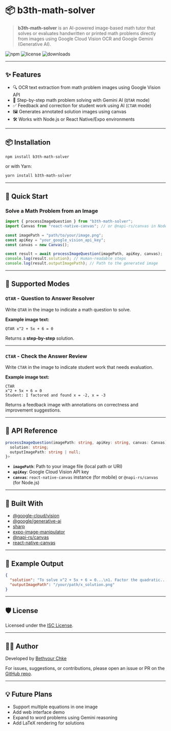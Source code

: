 # 📦 b3th-math-solver

> **b3th-math-solver** is an AI-powered image-based math tutor that solves or evaluates handwritten or printed math problems directly from images using Google Cloud Vision OCR and Google Gemini (Generative AI).

![npm](https://img.shields.io/npm/v/b3th-math-solver)
![license](https://img.shields.io/npm/l/b3th-math-solver)
![downloads](https://img.shields.io/npm/dw/b3th-math-solver)

---

## ✨ Features

- 🔍 OCR text extraction from math problem images using Google Vision API
- 🤖 Step-by-step math problem solving with Gemini AI (`QTAR` mode)
- ✅ Feedback and correction for student work using AI (`CTAR` mode)
- 🖼️ Generates annotated solution images using canvas
- 🛠️ Works with Node.js or React Native/Expo environments

---

## 📦 Installation

```bash
npm install b3th-math-solver
```

or with Yarn:

```bash
yarn install b3th-math-solver
```

---

## 🚀 Quick Start

### Solve a Math Problem from an Image

```ts
import { processImageQuestion } from "b3th-math-solver";
import Canvas from "react-native-canvas"; // or @napi-rs/canvas in Node.js

const imagePath = "path/to/your/image.png";
const apiKey = "your_google_vision_api_key";
const canvas = new Canvas();

const result = await processImageQuestion(imagePath, apiKey, canvas);
console.log(result.solution); // Human-readable steps
console.log(result.outputImagePath); // Path to the generated image
```

---

## 🧠 Supported Modes

### `QTAR` - **Question to Answer Resolver**

Write `QTAR` in the image to indicate a math question to solve.

**Example image text:**

```
QTAR x^2 + 5x + 6 = 0
```

Returns a **step-by-step** solution.

---

### `CTAR` - **Check the Answer Review**

Write `CTAR` in the image to indicate student work that needs evaluation.

**Example image text:**

```
CTAR
x^2 + 5x + 6 = 0
Student: I factored and found x = -2, x = -3
```

Returns a feedback image with annotations on correctness and improvement suggestions.

---

## 🧪 API Reference

```ts
processImageQuestion(imagePath: string, apiKey: string, canvas: Canvas): Promise<{
  solution: string;
  outputImagePath: string | null;
}>
```

- **`imagePath`**: Path to your image file (local path or URI)
- **`apiKey`**: Google Cloud Vision API key
- **`canvas`**: `react-native-canvas` instance (for mobile) or `@napi-rs/canvas` (for Node.js)

---

## 🧰 Built With

- [@google-cloud/vision](https://www.npmjs.com/package/@google-cloud/vision)
- [@google/generative-ai](https://www.npmjs.com/package/@google/generative-ai)
- [sharp](https://www.npmjs.com/package/sharp)
- [expo-image-manipulator](https://docs.expo.dev/versions/latest/sdk/image-manipulator/)
- [@napi-rs/canvas](https://www.npmjs.com/package/@napi-rs/canvas)
- [react-native-canvas](https://www.npmjs.com/package/react-native-canvas)

---

## 📝 Example Output

```json
{
  "solution": "To solve x^2 + 5x + 6 = 0...\n1. Factor the quadratic...\n2. Set each factor equal to 0...\n3. Solve for x.",
  "outputImagePath": "/your/path/x_solution.png"
}
```

---

## 🛡️ License

Licensed under the [ISC License](https://opensource.org/licenses/ISC).

---

## 👨‍💻 Author

Developed by [Bethvour Chke](mailto:bethvourc@gmail.com)

For issues, suggestions, or contributions, please open an issue or PR on the [GitHub repo](https://github.com/bethvourc/b3th-math-solver).

---

## 💡 Future Plans

- Support multiple equations in one image
- Add web interface demo
- Expand to word problems using Gemini reasoning
- Add LaTeX rendering for solutions
